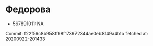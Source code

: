 # Федорова
- 567891011: NA

Commit: f22f56c8b958ff98f173972344ae0eb8149a4b1b
 fetched at: 20200922-201433
